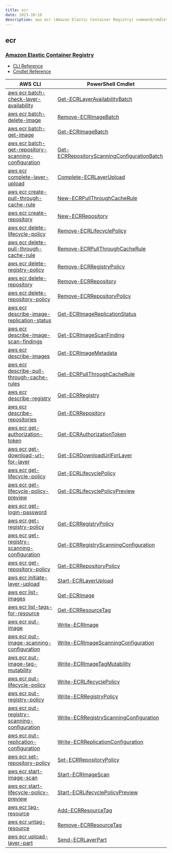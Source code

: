 ```yaml
---
title: ecr
date: 2023-10-16
description: aws ecr (Amazon Elastic Container Registry) command/cmdlet list.
---
```


## ecr

### [Amazon Elastic Container Registry](https://aws.amazon.com/ecr/)

* [CLI Reference](https://awscli.amazonaws.com/v2/documentation/api/latest/reference/ecr/index.html)
* [Cmdlet Reference](https://docs.aws.amazon.com/powershell/latest/reference/items/Amazon_EC2_Container_Registry_cmdlets.html)

|AWS CLI|PowerShell Cmdlet|
|----|----|
|[aws ecr batch-check-layer-availability](https://awscli.amazonaws.com/v2/documentation/api/latest/reference/ecr/batch-check-layer-availability.html)|[Get-ECRLayerAvailabilityBatch](https://docs.aws.amazon.com/powershell/latest/reference/items/Get-ECRLayerAvailabilityBatch.html)|
|[aws ecr batch-delete-image](https://awscli.amazonaws.com/v2/documentation/api/latest/reference/ecr/batch-delete-image.html)|[Remove-ECRImageBatch](https://docs.aws.amazon.com/powershell/latest/reference/items/Remove-ECRImageBatch.html)|
|[aws ecr batch-get-image](https://awscli.amazonaws.com/v2/documentation/api/latest/reference/ecr/batch-get-image.html)|[Get-ECRImageBatch](https://docs.aws.amazon.com/powershell/latest/reference/items/Get-ECRImageBatch.html)|
|[aws ecr batch-get-repository-scanning-configuration](https://awscli.amazonaws.com/v2/documentation/api/latest/reference/ecr/batch-get-repository-scanning-configuration.html)|[Get-ECRRepositoryScanningConfigurationBatch](https://docs.aws.amazon.com/powershell/latest/reference/items/Get-ECRRepositoryScanningConfigurationBatch.html)|
|[aws ecr complete-layer-upload](https://awscli.amazonaws.com/v2/documentation/api/latest/reference/ecr/complete-layer-upload.html)|[Complete-ECRLayerUpload](https://docs.aws.amazon.com/powershell/latest/reference/items/Complete-ECRLayerUpload.html)|
|[aws ecr create-pull-through-cache-rule](https://awscli.amazonaws.com/v2/documentation/api/latest/reference/ecr/create-pull-through-cache-rule.html)|[New-ECRPullThroughCacheRule](https://docs.aws.amazon.com/powershell/latest/reference/items/New-ECRPullThroughCacheRule.html)|
|[aws ecr create-repository](https://awscli.amazonaws.com/v2/documentation/api/latest/reference/ecr/create-repository.html)|[New-ECRRepository](https://docs.aws.amazon.com/powershell/latest/reference/items/New-ECRRepository.html)|
|[aws ecr delete-lifecycle-policy](https://awscli.amazonaws.com/v2/documentation/api/latest/reference/ecr/delete-lifecycle-policy.html)|[Remove-ECRLifecyclePolicy](https://docs.aws.amazon.com/powershell/latest/reference/items/Remove-ECRLifecyclePolicy.html)|
|[aws ecr delete-pull-through-cache-rule](https://awscli.amazonaws.com/v2/documentation/api/latest/reference/ecr/delete-pull-through-cache-rule.html)|[Remove-ECRPullThroughCacheRule](https://docs.aws.amazon.com/powershell/latest/reference/items/Remove-ECRPullThroughCacheRule.html)|
|[aws ecr delete-registry-policy](https://awscli.amazonaws.com/v2/documentation/api/latest/reference/ecr/delete-registry-policy.html)|[Remove-ECRRegistryPolicy](https://docs.aws.amazon.com/powershell/latest/reference/items/Remove-ECRRegistryPolicy.html)|
|[aws ecr delete-repository](https://awscli.amazonaws.com/v2/documentation/api/latest/reference/ecr/delete-repository.html)|[Remove-ECRRepository](https://docs.aws.amazon.com/powershell/latest/reference/items/Remove-ECRRepository.html)|
|[aws ecr delete-repository-policy](https://awscli.amazonaws.com/v2/documentation/api/latest/reference/ecr/delete-repository-policy.html)|[Remove-ECRRepositoryPolicy](https://docs.aws.amazon.com/powershell/latest/reference/items/Remove-ECRRepositoryPolicy.html)|
|[aws ecr describe-image-replication-status](https://awscli.amazonaws.com/v2/documentation/api/latest/reference/ecr/describe-image-replication-status.html)|[Get-ECRImageReplicationStatus](https://docs.aws.amazon.com/powershell/latest/reference/items/Get-ECRImageReplicationStatus.html)|
|[aws ecr describe-image-scan-findings](https://awscli.amazonaws.com/v2/documentation/api/latest/reference/ecr/describe-image-scan-findings.html)|[Get-ECRImageScanFinding](https://docs.aws.amazon.com/powershell/latest/reference/items/Get-ECRImageScanFinding.html)|
|[aws ecr describe-images](https://awscli.amazonaws.com/v2/documentation/api/latest/reference/ecr/describe-images.html)|[Get-ECRImageMetadata](https://docs.aws.amazon.com/powershell/latest/reference/items/Get-ECRImageMetadata.html)|
|[aws ecr describe-pull-through-cache-rules](https://awscli.amazonaws.com/v2/documentation/api/latest/reference/ecr/describe-pull-through-cache-rules.html)|[Get-ECRPullThroughCacheRule](https://docs.aws.amazon.com/powershell/latest/reference/items/Get-ECRPullThroughCacheRule.html)|
|[aws ecr describe-registry](https://awscli.amazonaws.com/v2/documentation/api/latest/reference/ecr/describe-registry.html)|[Get-ECRRegistry](https://docs.aws.amazon.com/powershell/latest/reference/items/Get-ECRRegistry.html)|
|[aws ecr describe-repositories](https://awscli.amazonaws.com/v2/documentation/api/latest/reference/ecr/describe-repositories.html)|[Get-ECRRepository](https://docs.aws.amazon.com/powershell/latest/reference/items/Get-ECRRepository.html)|
|[aws ecr get-authorization-token](https://awscli.amazonaws.com/v2/documentation/api/latest/reference/ecr/get-authorization-token.html)|[Get-ECRAuthorizationToken](https://docs.aws.amazon.com/powershell/latest/reference/items/Get-ECRAuthorizationToken.html)|
|[aws ecr get-download-url-for-layer](https://awscli.amazonaws.com/v2/documentation/api/latest/reference/ecr/get-download-url-for-layer.html)|[Get-ECRDownloadUrlForLayer](https://docs.aws.amazon.com/powershell/latest/reference/items/Get-ECRDownloadUrlForLayer.html)|
|[aws ecr get-lifecycle-policy](https://awscli.amazonaws.com/v2/documentation/api/latest/reference/ecr/get-lifecycle-policy.html)|[Get-ECRLifecyclePolicy](https://docs.aws.amazon.com/powershell/latest/reference/items/Get-ECRLifecyclePolicy.html)|
|[aws ecr get-lifecycle-policy-preview](https://awscli.amazonaws.com/v2/documentation/api/latest/reference/ecr/get-lifecycle-policy-preview.html)|[Get-ECRLifecyclePolicyPreview](https://docs.aws.amazon.com/powershell/latest/reference/items/Get-ECRLifecyclePolicyPreview.html)|
|[aws ecr get-login-password](https://awscli.amazonaws.com/v2/documentation/api/latest/reference/ecr/get-login-password.html)||
|[aws ecr get-registry-policy](https://awscli.amazonaws.com/v2/documentation/api/latest/reference/ecr/get-registry-policy.html)|[Get-ECRRegistryPolicy](https://docs.aws.amazon.com/powershell/latest/reference/items/Get-ECRRegistryPolicy.html)|
|[aws ecr get-registry-scanning-configuration](https://awscli.amazonaws.com/v2/documentation/api/latest/reference/ecr/get-registry-scanning-configuration.html)|[Get-ECRRegistryScanningConfiguration](https://docs.aws.amazon.com/powershell/latest/reference/items/Get-ECRRegistryScanningConfiguration.html)|
|[aws ecr get-repository-policy](https://awscli.amazonaws.com/v2/documentation/api/latest/reference/ecr/get-repository-policy.html)|[Get-ECRRepositoryPolicy](https://docs.aws.amazon.com/powershell/latest/reference/items/Get-ECRRepositoryPolicy.html)|
|[aws ecr initiate-layer-upload](https://awscli.amazonaws.com/v2/documentation/api/latest/reference/ecr/initiate-layer-upload.html)|[Start-ECRLayerUpload](https://docs.aws.amazon.com/powershell/latest/reference/items/Start-ECRLayerUpload.html)|
|[aws ecr list-images](https://awscli.amazonaws.com/v2/documentation/api/latest/reference/ecr/list-images.html)|[Get-ECRImage](https://docs.aws.amazon.com/powershell/latest/reference/items/Get-ECRImage.html)|
|[aws ecr list-tags-for-resource](https://awscli.amazonaws.com/v2/documentation/api/latest/reference/ecr/list-tags-for-resource.html)|[Get-ECRResourceTag](https://docs.aws.amazon.com/powershell/latest/reference/items/Get-ECRResourceTag.html)|
|[aws ecr put-image](https://awscli.amazonaws.com/v2/documentation/api/latest/reference/ecr/put-image.html)|[Write-ECRImage](https://docs.aws.amazon.com/powershell/latest/reference/items/Write-ECRImage.html)|
|[aws ecr put-image-scanning-configuration](https://awscli.amazonaws.com/v2/documentation/api/latest/reference/ecr/put-image-scanning-configuration.html)|[Write-ECRImageScanningConfiguration](https://docs.aws.amazon.com/powershell/latest/reference/items/Write-ECRImageScanningConfiguration.html)|
|[aws ecr put-image-tag-mutability](https://awscli.amazonaws.com/v2/documentation/api/latest/reference/ecr/put-image-tag-mutability.html)|[Write-ECRImageTagMutability](https://docs.aws.amazon.com/powershell/latest/reference/items/Write-ECRImageTagMutability.html)|
|[aws ecr put-lifecycle-policy](https://awscli.amazonaws.com/v2/documentation/api/latest/reference/ecr/put-lifecycle-policy.html)|[Write-ECRLifecyclePolicy](https://docs.aws.amazon.com/powershell/latest/reference/items/Write-ECRLifecyclePolicy.html)|
|[aws ecr put-registry-policy](https://awscli.amazonaws.com/v2/documentation/api/latest/reference/ecr/put-registry-policy.html)|[Write-ECRRegistryPolicy](https://docs.aws.amazon.com/powershell/latest/reference/items/Write-ECRRegistryPolicy.html)|
|[aws ecr put-registry-scanning-configuration](https://awscli.amazonaws.com/v2/documentation/api/latest/reference/ecr/put-registry-scanning-configuration.html)|[Write-ECRRegistryScanningConfiguration](https://docs.aws.amazon.com/powershell/latest/reference/items/Write-ECRRegistryScanningConfiguration.html)|
|[aws ecr put-replication-configuration](https://awscli.amazonaws.com/v2/documentation/api/latest/reference/ecr/put-replication-configuration.html)|[Write-ECRReplicationConfiguration](https://docs.aws.amazon.com/powershell/latest/reference/items/Write-ECRReplicationConfiguration.html)|
|[aws ecr set-repository-policy](https://awscli.amazonaws.com/v2/documentation/api/latest/reference/ecr/set-repository-policy.html)|[Set-ECRRepositoryPolicy](https://docs.aws.amazon.com/powershell/latest/reference/items/Set-ECRRepositoryPolicy.html)|
|[aws ecr start-image-scan](https://awscli.amazonaws.com/v2/documentation/api/latest/reference/ecr/start-image-scan.html)|[Start-ECRImageScan](https://docs.aws.amazon.com/powershell/latest/reference/items/Start-ECRImageScan.html)|
|[aws ecr start-lifecycle-policy-preview](https://awscli.amazonaws.com/v2/documentation/api/latest/reference/ecr/start-lifecycle-policy-preview.html)|[Start-ECRLifecyclePolicyPreview](https://docs.aws.amazon.com/powershell/latest/reference/items/Start-ECRLifecyclePolicyPreview.html)|
|[aws ecr tag-resource](https://awscli.amazonaws.com/v2/documentation/api/latest/reference/ecr/tag-resource.html)|[Add-ECRResourceTag](https://docs.aws.amazon.com/powershell/latest/reference/items/Add-ECRResourceTag.html)|
|[aws ecr untag-resource](https://awscli.amazonaws.com/v2/documentation/api/latest/reference/ecr/untag-resource.html)|[Remove-ECRResourceTag](https://docs.aws.amazon.com/powershell/latest/reference/items/Remove-ECRResourceTag.html)|
|[aws ecr upload-layer-part](https://awscli.amazonaws.com/v2/documentation/api/latest/reference/ecr/upload-layer-part.html)|[Send-ECRLayerPart](https://docs.aws.amazon.com/powershell/latest/reference/items/Send-ECRLayerPart.html)|

